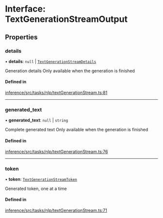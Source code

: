 # Interface: TextGenerationStreamOutput

## Properties

### details

• **details**: ``null`` \| [`TextGenerationStreamDetails`](TextGenerationStreamDetails)

Generation details
Only available when the generation is finished

#### Defined in

[inference/src/tasks/nlp/textGenerationStream.ts:81](https://github.com/huggingface/huggingface.js/blob/main/packages/inference/src/tasks/nlp/textGenerationStream.ts#L81)

___

### generated\_text

• **generated\_text**: ``null`` \| `string`

Complete generated text
Only available when the generation is finished

#### Defined in

[inference/src/tasks/nlp/textGenerationStream.ts:76](https://github.com/huggingface/huggingface.js/blob/main/packages/inference/src/tasks/nlp/textGenerationStream.ts#L76)

___

### token

• **token**: [`TextGenerationStreamToken`](TextGenerationStreamToken)

Generated token, one at a time

#### Defined in

[inference/src/tasks/nlp/textGenerationStream.ts:71](https://github.com/huggingface/huggingface.js/blob/main/packages/inference/src/tasks/nlp/textGenerationStream.ts#L71)
